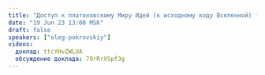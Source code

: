 ```yaml
---
title: "Доступ к платоновскому Миру Идей (к исходному коду Вселенной) требует принципиально новой когнитивной системы"
date: "19 Jun 23 13:00 MSK"
draft: false
speakers: ["oleg-pokrovskiy"]
videos:
  доклад: ttcYHvZWLUA
  обсуждение доклада: 79rRrXSpf3g
---
```

